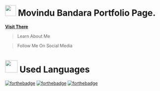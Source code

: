 #  <img src="https://1.bp.blogspot.com/-lYl40GVlUbA/YVB0JrhCsgI/AAAAAAAAAtQ/YD6m3AD2d7AnGFpLvOR6m6CUc027hHu8gCNcBGAsYHQ/s64/alien.gif" width="35px">  Movindu Bandara Portfolio Page.
**[Visit There](https://movindu-tb.github.io/aboutme/)**
> Learn About Me 

> Follow Me On Social Media

# <img src="https://1.bp.blogspot.com/-t2uWcfIMjOc/YVRpTY26j_I/AAAAAAAAAuA/VgKMB9pIv5EefR2mLUdOoiMdmazyV1pnQCNcBGAsYHQ/s128/ghost.gif" width="40px">  Used Languages  
[![forthebadge](https://forthebadge.com/images/badges/uses-html.svg)](https://github.com/Movindu-tb/aboutme)
[![forthebadge](https://forthebadge.com/images/badges/uses-css.svg)](https://github.com/Movindu-tb/aboutme)
[![forthebadge](https://forthebadge.com/images/badges/uses-js.svg)](https://github.com/Movindu-tb/aboutme)
